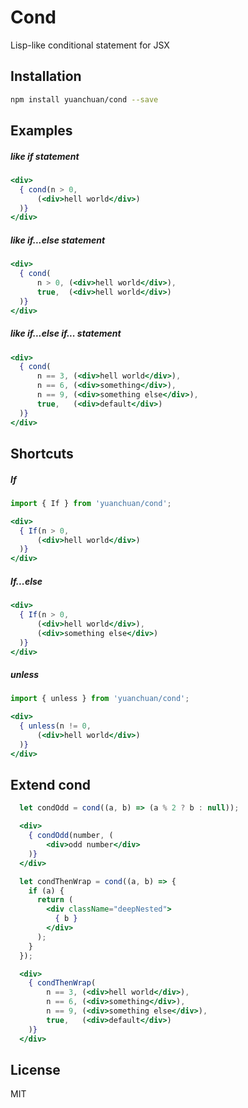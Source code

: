 # Cond

Lisp-like conditional statement for JSX

## Installation

```bash
npm install yuanchuan/cond --save
```

## Examples

##### like if statement

```jsx
<div>
  { cond(n > 0,
      (<div>hell world</div>)
  )}
</div>
```

##### like if...else statement

```jsx
<div>
  { cond(
      n > 0, (<div>hell world</div>),
      true,  (<div>hell world</div>)
  )}
</div>
```

##### like if...else if... statement

```jsx
<div>
  { cond(
      n == 3, (<div>hell world</div>),
      n == 6, (<div>something</div>),
      n == 9, (<div>something else</div>),
      true,   (<div>default</div>)
  )}
</div>
```


## Shortcuts

##### If

```jsx
import { If } from 'yuanchuan/cond';

<div>
  { If(n > 0,
      (<div>hell world</div>)
  )}
</div>
```

##### If...else

```jsx
<div>
  { If(n > 0,
      (<div>hell world</div>),
      (<div>something else</div>)
  )}
</div>
```

##### unless

```jsx
import { unless } from 'yuanchuan/cond';

<div>
  { unless(n != 0,
      (<div>hell world</div>)
  )}
</div>
```

## Extend cond

```jsx
  let condOdd = cond((a, b) => (a % 2 ? b : null));

  <div>
    { condOdd(number, (
        <div>odd number</div>
    )}
  </div>
```

```jsx
  let condThenWrap = cond((a, b) => {
    if (a) {
      return (
        <div className="deepNested">
          { b }
        </div>
      );
    }
  });

  <div>
    { condThenWrap(
        n == 3, (<div>hell world</div>),
        n == 6, (<div>something</div>),
        n == 9, (<div>something else</div>),
        true,   (<div>default</div>)
    )}
  </div>
```

## License

MIT
